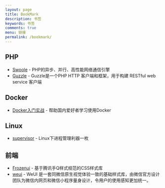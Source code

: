 ```yaml
---
layout: page
title: BookMark
description: 书签
keywords: 书签
comments: true
menu: 链接
permalink: /bookmark/
---
```


## PHP
- [Swoole](https://github.com/swoole/swoole-src) - PHP的异步、并行、高性能网络通信引擎
- [Guzzle](https://github.com/guzzle/guzzle) - Guzzle是一个PHP HTTP 客户端和框架，用于构建 RESTful web service 客户端

## Docker
- [Docker入门实战](http://yuedu.baidu.com/ebook/d817967416fc700abb68fca1) - 帮助国内爱好者学习使用Docker

## Linux
- [supervisor](www.supervisord.org) - Linux下进程管理利器一枚

## 前端
- [Frozenui](https://frozenui.github.io/) - 基于腾讯手Q样式规范的CSS样式库
- [weui](https://github.com/weui) - WeUI 是一套同微信原生视觉体验一致的基础样式库，由微信官方设计团队为微信内网页和微信小程序量身设计，令用户的使用感知更加统一。


